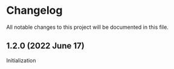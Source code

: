 # Changelog

All notable changes to this project will be documented in this file.

## 1.2.0 (2022 June 17)

Initialization
